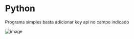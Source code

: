 ﻿# Python

Programa simples basta adicionar key api no campo indicado

![image](https://github.com/user-attachments/assets/60b43ecd-8981-4240-b69b-bb47dd0744cd)

